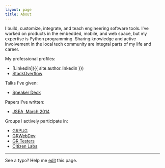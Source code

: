 ```yaml
---
layout: page
title: About
---
```


I build, customize, integrate, and teach engineering software tools. I've worked on products in the embedded, mobile, and web space, but my expertise is Python programming. Sharing knowledge and active involvement in the local tech community are integral parts of my life and career.

My professional profiles:

* [LinkedIn]({{ site.author.linkedin }})
* [StackOverflow](https://stackoverflow.com/cv/jacebrowning)

Talks I've given:

* [Speaker Deck](https://speakerdeck.com/jacebrowning)

Papers I've written:

* [JSEA, March 2014](http://www.scirp.org/journal/PaperInformation.aspx?PaperID=44268#.UzYtfWRdXEZ)

Groups I actively participate in:

* [GRPUG](https://www.meetup.com/grpython/)
* [GRWebDev](https://www.meetup.com/grwebdev/)
* [GR Testers](https://www.meetup.com/GR-Testers/)
* [Citizen Labs](http://citizenlabs.org/)

-----

See a typo? Help me [edit](https://github.com/jacebrowning/info/edit/master/{{page.path}}) this page.
